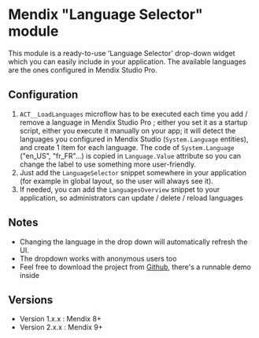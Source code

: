 # Mendix "Language Selector" module

This module is a ready-to-use 'Language Selector' drop-down widget which you can easily include in your application. The available languages are the ones configured in Mendix Studio Pro.

## Configuration
1. ``ACT__LoadLanguages`` microflow has to be executed each time you add / remove a language in Mendix Studio Pro ; either you set it as a startup script, either you execute it manually on your app; it will detect the languages you configured in Mendix Studio (``System.Language`` entities), and create 1 item for each language. The code of ``System.Language`` ("en_US", "fr_FR"...) is copied in ``Language.Value`` attribute so you can change the label to use something more user-friendly.
2. Just add the ``LanguageSelector`` snippet somewhere in your application (for example in global layout, so the user will always see it).
3. If needed, you can add the ``LanguagesOverview`` snippet to your application, so administrators can update / delete / reload languages

## Notes
* Changing the language in the drop down will automatically refresh the UI.
* The dropdown works with anonymous users too
* Feel free to download the project from [Github](https://github.com/lordlothar99/mx-language-selector), there's a runnable demo inside

## Versions
* Version 1.x.x : Mendix 8+
* Version 2.x.x : Mendix 9+
